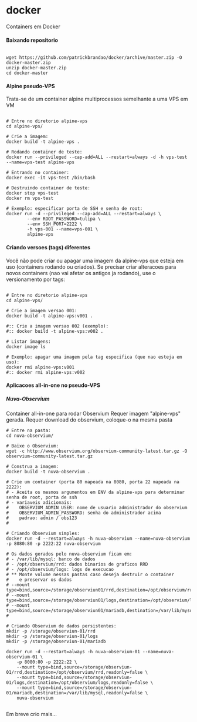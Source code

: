 # docker

Containers em Docker


#### Baixando repositorio

```

wget https://github.com/patrickbrandao/docker/archive/master.zip -O docker-master.zip
unzip docker-master.zip
cd docker-master

```


#### Alpine pseudo-VPS

Trata-se de um container alpine multiprocessos semelhante a uma VPS em VM

```

# Entre no diretorio alpine-vps
cd alpine-vps/

# Crie a imagem:
docker build -t alpine-vps .

# Rodando container de teste:
docker run --privileged --cap-add=ALL --restart=always -d -h vps-test --name=vps-test alpine-vps

# Entrando no container:
docker exec -it vps-test /bin/bash

# Destruindo container de teste:
docker stop vps-test
docker rm vps-test

# Exemplo: especificar porta de SSH e senha de root:
docker run -d --privileged --cap-add=ALL --restart=always \
        --env ROOT_PASSWORD=tulipa \
        --env SSH_PORT=2222 \
        -h vps-001 --name=vps-001 \
        alpine-vps

```

#### Criando versoes (tags) diferentes

Você não pode criar ou apagar uma imagem da alpine-vps que esteja em uso (containers rodando ou criados).
Se precisar criar alteracoes para novos containers (nao vai afetar os antigos ja rodando),
use o versionamento por tags:

```

# Entre no diretorio alpine-vps
cd alpine-vps/

# Crie a imagem versao 001:
docker build -t alpine-vps:v001 .

#:: Crie a imagem versao 002 (exemplo):
#:: docker build -t alpine-vps:v002 .

# Listar imagens:
docker image ls

# Exemplo: apagar uma imagem pela tag especifica (que nao esteja em uso):
docker rmi alpine-vps:v001
#:: docker rmi alpine-vps:v002

```


#### Aplicacoes all-in-one no pseudo-VPS

##### Nuva-Observium

Container all-in-one para rodar Observium
Requer imagem "alpine-vps" gerada.
Requer download do observium, coloque-o na mesma pasta

```
# Entre na pasta:
cd nuva-observium/

# Baixe o Observium:
wget -c http://www.observium.org/observium-community-latest.tar.gz -O observium-community-latest.tar.gz

# Construa a imagem:
docker build -t nuva-observium .

# Crie um container (porta 80 mapeada na 8080, porta 22 mapeada na 2222):
# - Aceita os mesmos argumentos em ENV da alpine-vps para determinar senha de root, porta de ssh
# - variaveis adicionais:
#    OBSERVIUM_ADMIN_USER: nome de usuario administrador do observium
#    OBSERVIUM_ADMIN_PASSWORD: senha do administrador acima
#    padrao: admin / obs123
#

# Criando Observium simples:
docker run -d --restart=always -h nuva-observium --name=nuva-observium -p 8080:80 -p 2222:22 nuva-observium

# Os dados gerados pelo nuva-observium ficam em:
# - /var/lib/mysql: banco de dados
# - /opt/observium/rrd: dados binarios de graficos RRD
# - /opt/observium/logs: logs de execucao
# ** Monte volume nessas pastas caso deseja destruir o container
#    e preservar os dados
# --mount type=bind,source=/storage/observiun01/rrd,destination=/opt/observium/rrd,readonly=false
# --mount type=bind,source=/storage/observiun01/logs,destination=/opt/observium/logs,readonly=false
# --mount type=bind,source=/storage/observiun01/mariadb,destination=/var/lib/mysql,readonly=false
# 

# Criando Observium de dados persistentes:
mkdir -p /storage/observiun-01/rrd
mkdir -p /storage/observiun-01/logs
mkdir -p /storage/observiun-01/mariadb

docker run -d --restart=always -h nuva-observium-01 --name=nuva-observium-01 \
    -p 8080:80 -p 2222:22 \
    --mount type=bind,source=/storage/observiun-01/rrd,destination=/opt/observium/rrd,readonly=false \
    --mount type=bind,source=/storage/observiun-01/logs,destination=/opt/observium/logs,readonly=false \
    --mount type=bind,source=/storage/observiun-01/mariadb,destination=/var/lib/mysql,readonly=false \
    nuva-observium


```




Em breve crio mais...


